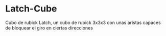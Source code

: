 # Latch-Cube
Cubo de rubick Latch, un cubo de rubick 3x3x3 con unas aristas capaces de bloquear el giro en ciertas direcciones
